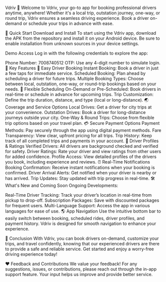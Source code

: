 Vdriv :car:
Welcome to Vdriv, your go-to app for booking professional drivers anytime, anywhere! Whether it's a local trip, outstation journey, one-way, or round trip, Vdriv ensures a seamless driving experience. Book a driver on-demand or schedule your trips in advance with ease.

:rocket: Quick Start
Download and Install
To start using the Vdriv app, download the APK from the repository and install it on your Android device. Be sure to enable installation from unknown sources in your device settings.

Demo Access
Log in with the following credentials to explore the app:

Phone Number: 7008740512
OTP: Use any 4-digit number to simulate login.
:key: Key Features
:calling: Easy Driver Booking
Instant Booking: Book a driver in just a few taps for immediate service.
Scheduled Booking: Plan ahead by scheduling a driver for future trips.
Multiple Booking Types: Choose between local, outstation, one-way, or round-trip bookings based on your needs.
:calendar: Flexible Scheduling
On-Demand or Pre-Scheduled: Book drivers in real-time or schedule in advance for upcoming trips.
Trip Customization: Define the trip duration, distance, and type (local or long-distance).
:earth_asia: Coverage and Service Options
Local Drives: Get a driver for city trips at your convenience.
Outstation Drives: Book a driver for long-distance journeys outside your city.
One-Way & Round Trips: Choose from flexible trip options based on your travel plan.
:credit_card: Secure Payment Options
Payment Methods: Pay securely through the app using digital payment methods.
Fare Transparency: View clear, upfront pricing for all trips.
Trip History: Keep track of all completed trips and payments in your account.
:bust_in_silhouette: Driver Profiles & Ratings
Verified Drivers: All drivers are background checked and verified for safety.
Driver Ratings: Rate your driver and view ratings from other users for added confidence.
Profile Access: View detailed profiles of the drivers you book, including experience and reviews.
:alarm_clock: Real-Time Notifications
Booking Confirmation: Receive instant notifications when your booking is confirmed.
Driver Arrival Alerts: Get notified when your driver is nearby or has arrived.
Trip Updates: Stay updated with trip progress in real-time.
:hammer_and_wrench: What's New and Coming Soon
Ongoing Developments:

Real-Time Driver Tracking: Track your driver’s location in real-time from pickup to drop-off.
Subscription Packages: Save with discounted packages for frequent users.
Multi-Language Support: Access the app in various languages for ease of use.
:earth_americas: App Navigation
Use the intuitive bottom bar to easily switch between booking, scheduled rides, driver profiles, and payment history. Vdriv is designed for smooth navigation to enhance your experience.

:pushpin: Conclusion
With Vdriv, you can book drivers on-demand, customize your trips, and travel confidently, knowing that our experienced drivers are there to provide a safe and reliable service. Get started and enjoy a worry-free driving experience today!

:heart: Feedback and Contributions
We value your feedback! For any suggestions, issues, or contributions, please reach out through the in-app support feature. Your input helps us improve and provide better service.
